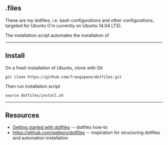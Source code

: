 ## .files
These are my dotfiles, i.e. bash configurations and other configurations, targeted for Ubuntu (I'm currently on Ubuntu 14.04 LTS).

The installation script automates the installation of 

---
## Install

On a fresh installation of Ubuntu, clone with Git

`git clone https://github.com/frangipane/dotfiles.git`

Then run installation script

`source dotfiles/install.sh`

---
## Resources

* [Getting started with dotfiles](https://medium.com/@webprolific/getting-started-with-dotfiles-43c3602fd789#.7l2hnwca2) -- dotfiles how-to
* https://github.com/webpro/dotfiles -- inspiration for structuring dotfiles and automation installation


